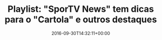 ---
layout: post
title: "Playlist: \"SporTV News\" tem dicas para o \"Cartola\" e outros destaques"
date: 2016-09-30T14:32:11+00:00
external_link: "http://sportv.globo.com/site/programas/sportv-news/playlist/2016/09/playlist-sportv-news-tem-dicas-para-o-cartola-e-outros-destaques.html"
categories: news globo.com
---